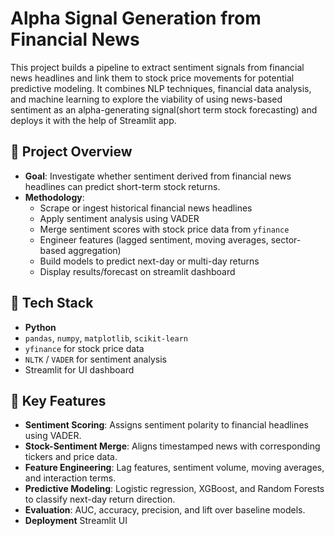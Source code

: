 #  Alpha Signal Generation from Financial News

This project builds a pipeline to extract sentiment signals from financial news headlines and link them to stock price movements for potential predictive modeling. It combines NLP techniques, financial data analysis, and machine learning to explore the viability of using news-based sentiment as an alpha-generating signal(short term stock forecasting) and deploys it with the help of Streamlit app.

## 📌 Project Overview

- **Goal**: Investigate whether sentiment derived from financial news headlines can predict short-term stock returns.
- **Methodology**:
  - Scrape or ingest historical financial news headlines
  - Apply sentiment analysis using VADER
  - Merge sentiment scores with stock price data from `yfinance`
  - Engineer features (lagged sentiment, moving averages, sector-based aggregation)
  - Build models to predict next-day or multi-day returns
  - Display results/forecast on streamlit dashboard

## 🔧 Tech Stack

- **Python**
- `pandas`, `numpy`, `matplotlib`, `scikit-learn`
- `yfinance` for stock price data
- `NLTK` / `VADER` for sentiment analysis
- Streamlit for UI dashboard

## 🧩 Key Features

- **Sentiment Scoring**: Assigns sentiment polarity to financial headlines using VADER.
- **Stock-Sentiment Merge**: Aligns timestamped news with corresponding tickers and price data.
- **Feature Engineering**: Lag features, sentiment volume, moving averages, and interaction terms.
- **Predictive Modeling**: Logistic regression, XGBoost, and Random Forests to classify next-day return direction.
- **Evaluation**: AUC, accuracy, precision, and lift over baseline models.
- **Deployment** Streamlit UI

